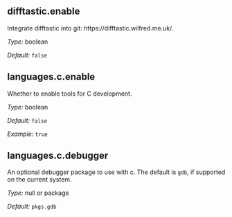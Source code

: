 

[comment]: # (Please add your documentation on top of this line)

## difftastic\.enable

Integrate difftastic into git: https://difftastic\.wilfred\.me\.uk/\.



*Type:*
boolean



*Default:*
` false `



## languages\.c\.enable



Whether to enable tools for C development\.



*Type:*
boolean



*Default:*
` false `



*Example:*
` true `



## languages\.c\.debugger



An optional debugger package to use with c\.
The default is ` gdb `, if supported on the current system\.



*Type:*
null or package



*Default:*
` pkgs.gdb `
